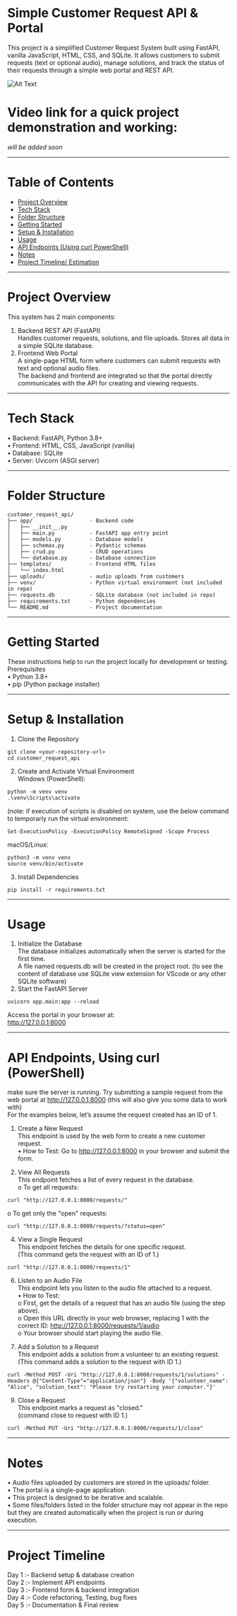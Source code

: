 # Simple Customer Request API & Portal
This project is a simplified Customer Request System built using FastAPI, vanilla JavaScript, HTML, CSS, and SQLite. It allows customers to submit requests (text or optional audio), manage solutions, and track the status of their requests through a simple web portal and REST API.  

![Alt Text](https://github.com/Yathivarun/Python-AIML-Projects/blob/main/images/simple_form.png)  

# Video link for a quick project demonstration and working:  
*will be added soon*
________________________________________
# Table of Contents
- [Project Overview](#project-overview)
- [Tech Stack](#tech-stack)
- [Folder Structure](#folder-structure)
- [Getting Started](#getting-started)
- [Setup & Installation](#setup--installation)
- [Usage](#usage)
- [API Endpoints (Using curl PowerShell)](#api-endpoints-using-curl-powershell)
- [Notes](#notes)
- [Project Timeline/ Estimation](#project-timeline)
________________________________________  
# Project Overview  
This system has 2 main components:  
1.	Backend REST API (FastAPI)  
Handles customer requests, solutions, and file uploads. Stores all data in a simple SQLite database.  
2.	Frontend Web Portal  
A single-page HTML form where customers can submit requests with text and optional audio files.  
The backend and frontend are integrated so that the portal directly communicates with the API for creating and viewing requests.  
________________________________________  
# Tech Stack  
•	Backend: FastAPI, Python 3.8+  
•	Frontend: HTML, CSS, JavaScript (vanilla)  
•	Database: SQLite  
•	Server: Uvicorn (ASGI server)  
________________________________________  
# Folder Structure  
```
customer_request_api/  
├── app/                  - Backend code  
│   ├── __init__.py  
│   ├── main.py           - FastAPI app entry point  
│   ├── models.py         - Database models  
│   ├── schemas.py        - Pydantic schemas  
│   ├── crud.py           - CRUD operations  
│   └── database.py       - Database connection  
├── templates/            - Frontend HTML files  
│   └── index.html  
├── uploads/              - audio uploads from customers  
├── venv/                 - Python virtual environment (not included in repo)  
├── requests.db           - SQLite database (not included in repo)   
├── requirements.txt      - Python dependencies  
└── README.md             - Project documentation
```
________________________________________  
# Getting Started  
These instructions help to run the project locally for development or testing.  
Prerequisites  
•	Python 3.8+  
•	pip (Python package installer)  
________________________________________  
# Setup & Installation  
1. Clone the Repository
```
git clone <your-repository-url>  
cd customer_request_api
```
2. Create and Activate Virtual Environment  
Windows (PowerShell):
``` 
python -m venv venv  
.\venv\Scripts\activate
```
  (note: if execution of scripts is disabled on system, use the below command to temporarly run the virtual environment:  
```
Set-ExecutionPolicy -ExecutionPolicy RemoteSigned -Scope Process 
```
  macOS/Linux: 
```
python3 -m venv venv  
source venv/bin/activate
```
3. Install Dependencies
```
pip install -r requirements.txt
``` 
________________________________________  
# Usage  
1. Initialize the Database  
The database initializes automatically when the server is started for the first time.  
A file named requests.db will be created in the project root. (to see the content of database use SQLite view extension for VScode or any other SQLite software)  
2. Start the FastAPI Server
```
uvicorn app.main:app --reload
```
Access the portal in your browser at:  
http://127.0.0.1:8000
________________________________________  
# API Endpoints, Using curl (PowerShell)  
make sure the server is running. Try submitting a sample request from the web portal at http://127.0.0.1:8000 (this will also give you some data to work with)  
For the examples below, let’s assume the request created has an ID of 1.  

1. Create a New Request  
This endpoint is used by the web form to create a new customer request.  
•	How to Test: Go to http://127.0.0.1:8000 in your browser and submit the form.

2. View All Requests  
This endpoint fetches a list of every request in the database.  
o	To get all requests:
```  
curl "http://127.0.0.1:8000/requests/"
```
  o	To get only the "open" requests:  
```
curl "http://127.0.0.1:8000/requests/?status=open"
```

4. View a Single Request  
This endpoint fetches the details for one specific request.  
(This command gets the request with an ID of 1.)
```
curl "http://127.0.0.1:8000/requests/1"
```

6. Listen to an Audio File  
This endpoint lets you listen to the audio file attached to a request.  
•	How to Test:  
  o	First, get the details of a request that has an audio file (using the step above).  
  o	Open this URL directly in your web browser, replacing 1 with the correct ID: http://127.0.0.1:8000/requests/1/audio  
  o	Your browser should start playing the audio file.

7. Add a Solution to a Request  
This endpoint adds a solution from a volunteer to an existing request.   
(This command adds a solution to the request with ID 1.)
```
curl -Method POST -Uri "http://127.0.0.1:8000/requests/1/solutions" -Headers @{"Content-Type"="application/json"} -Body '{"volunteer_name": "Alice", "solution_text": "Please try restarting your computer."}'

```
  
9. Close a Request  
This endpoint marks a request as "closed."  
(command close to request with ID 1.)
```
curl -Method PUT -Uri "http://127.0.0.1:8000/requests/1/close"
```

________________________________________  
# Notes  
•	Audio files uploaded by customers are stored in the uploads/ folder.  
•	The portal is a single-page application.  
•	This project is designed to be iterative and scalable.  
• Some files/folders listed in the folder structure may not appear in the repo but they are created automatically when the project is run or during execution.  
________________________________________  
# Project Timeline 
Day 1     :- Backend setup & database creation  
Day 2     :- Implement API endpoints  
Day 3     :- Frontend form & backend integration  
Day 4     :- Code refactoring, Testing, bug fixes  
Day 5     :- Documentation & Final review
